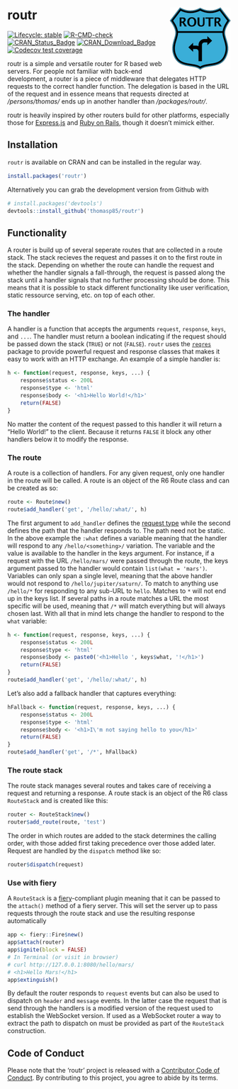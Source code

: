 
<!-- README.md is generated from README.Rmd. Please edit that file -->

# routr <img src="man/figures/logo.png" height="140px" align="right"/>

<!-- badges: start -->

[![Lifecycle:
stable](https://img.shields.io/badge/lifecycle-stable-brightgreen.svg)](https://lifecycle.r-lib.org/articles/stages.html#stable)
[![R-CMD-check](https://github.com/thomasp85/routr/actions/workflows/R-CMD-check.yaml/badge.svg)](https://github.com/thomasp85/routr/actions/workflows/R-CMD-check.yaml)
[![CRAN_Status_Badge](http://www.r-pkg.org/badges/version-ago/routr)](https://cran.r-project.org/package=routr)
[![CRAN_Download_Badge](http://cranlogs.r-pkg.org/badges/routr)](https://cran.r-project.org/package=routr)
[![Codecov test
coverage](https://codecov.io/gh/thomasp85/routr/branch/main/graph/badge.svg)](https://app.codecov.io/gh/thomasp85/routr?branch=main)
<!-- badges: end -->

routr is a simple and versatile router for R based web servers. For
people not familiar with back-end development, a router is a piece of
middleware that delegates HTTP requests to the correct handler function.
The delegation is based in the URL of the request and in essence means
that requests directed at */persons/thomas/* ends up in another handler
than */packages/routr/*.

routr is heavily inspired by other routers build for other platforms,
especially those for [Express.js](https://github.com/expressjs) and
[Ruby on Rails](https://github.com/rails/rails), though it doesn’t
mimick either.

## Installation

`routr` is available on CRAN and can be installed in the regular way.

``` r
install.packages('routr')
```

Alternatively you can grab the development version from Github with

``` r
# install.packages('devtools')
devtools::install_github('thomasp85/routr')
```

## Functionality

A router is build up of several seperate routes that are collected in a
route stack. The stack recieves the request and passes it on to the
first route in the stack. Depending on whether the route can handle the
request and whether the handler signals a fall-through, the request is
passed along the stack until a handler signals that no further
processing should be done. This means that it is possible to stack
different functionality like user verification, static ressource
serving, etc. on top of each other.

### The handler

A handler is a function that accepts the arguments `request`,
`response`, `keys`, and `...`. The handler must return a boolean
indicating if the request should be passed down the stack (`TRUE`) or
not (`FALSE`). `routr` uses the
[`reqres`](https://github.com/thomasp85/reqres#reqres) package to
provide powerful request and response classes that makes it easy to work
with an HTTP exchange. An example of a simple handler is:

``` r
h <- function(request, response, keys, ...) {
    response$status <- 200L
    response$type <- 'html'
    response$body <- '<h1>Hello World!</h1>'
    return(FALSE)
}
```

No matter the content of the request passed to this handler it will
return a “Hello World!” to the client. Because it returns `FALSE` it
block any other handlers below it to modify the response.

### The route

A route is a collection of handlers. For any given request, only one
handler in the route will be called. A route is an object of the R6
Route class and can be created as so:

``` r
route <- Route$new()
route$add_handler('get', '/hello/:what/', h)
```

The first argument to `add_handler` defines the [request
type](https://en.wikipedia.org/wiki/Hypertext_Transfer_Protocol#Request_methods)
while the second defines the path that the handler responds to. The path
need not be static. In the above example the `:what` defines a variable
meaning that the handler will respond to any `/hello/<something>/`
variation. The variable and the value is available to the handler in the
keys argument. For instance, if a request with the URL `/hello/mars/`
were passed through the route, the keys argument passed to the handler
would contain `list(what = 'mars')`. Variables can only span a single
level, meaning that the above handler would not respond to
`/hello/jupiter/saturn/`. To match to anything use `/hello/*` for
responding to any sub-URL to `hello`. Matches to `*` will not end up in
the keys list. If several paths in a route matches a URL the most
specific will be used, meaning that `/*` will match everything but will
always chosen last. With all that in mind lets change the handler to
respond to the `what` variable:

``` r
h <- function(request, response, keys, ...) {
    response$status <- 200L
    response$type <- 'html'
    response$body <- paste0('<h1>Hello ', keys$what, '!</h1>')
    return(FALSE)
}
route$add_handler('get', '/hello/:what/', h)
```

Let’s also add a fallback handler that captures everything:

``` r
hFallback <- function(request, response, keys, ...) {
    response$status <- 200L
    response$type <- 'html'
    response$body <- '<h1>I\'m not saying hello to you</h1>'
    return(FALSE)
}
route$add_handler('get', '/*', hFallback)
```

### The route stack

The route stack manages several routes and takes care of receiving a
request and returning a response. A route stack is an object of the R6
class `RouteStack` and is created like this:

``` r
router <- RouteStack$new()
router$add_route(route, 'test')
```

The order in which routes are added to the stack determines the calling
order, with those added first taking precedence over those added later.
Request are handled by the `dispatch` method like so:

``` r
router$dispatch(request)
```

### Use with fiery

A `RouteStack` is a
[fiery](https://github.com/thomasp85/fiery)-compliant plugin meaning
that it can be passed to the `attach()` method of a fiery server. This
will set the server up to pass requests through the route stack and use
the resulting response automatically

``` r
app <- fiery::Fire$new()
app$attach(router)
app$ignite(block = FALSE)
# In Terminal (or visit in browser)
# curl http://127.0.0.1:8080/hello/mars/
# <h1>Hello Mars!</h1>
app$extinguish()
```

By default the router responds to `request` events but can also be used
to dispatch on `header` and `message` events. In the latter case the
request that is send through the handlers is a modified version of the
request used to establish the WebSocket version. If used as a WebSocket
router a way to extract the path to dispatch on must be provided as part
of the `RouteStack` construction.

## Code of Conduct

Please note that the ‘routr’ project is released with a [Contributor
Code of Conduct](https://routr.data-imaginist.com/CODE_OF_CONDUCT.html).
By contributing to this project, you agree to abide by its terms.
